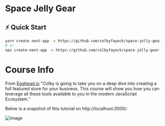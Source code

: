 # Space Jelly Gear

## ⚡️ Quick Start

```bash
yarn create next-app -e https://github.com/colbyfayock/space-jelly-gear-starter
# or
npx create-next-app -e https://github.com/colbyfayock/space-jelly-gear-starter
```

# Course Info

From [Egghead.io](https://egghead.io/courses/ecommerce-product-management-storefront-with-graphcms-snipcart-next-js-13cc0534)
"Colby is going to take you on a deep dive into creating a full featured store for your business. This course will show you how you can leverage all these tools available to you in the modern JavaScript Ecosystem." 

Below is a snapshot of this tutorial on http://localhost:3000/: 

![image](https://user-images.githubusercontent.com/4437127/170202438-2aaead50-e9c4-4dc1-87ec-711e4155312c.png)
